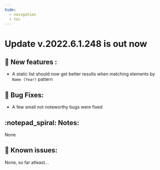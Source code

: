 ```yaml
---
hide:
  - navigation
  - toc
---
```


# Update v.2022.6.1.248 is out now

## :rocket: New features :
- A static list should now get better results when matching elements by `Name (Year)` pattern


## :bug: Bug Fixes:
- A few small not noteworthy bugs were fixed

## :notepad_spiral: Notes:
None

## :exploding_head: Known issues:
None, so far atleast...